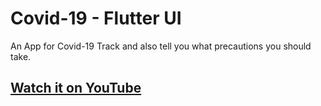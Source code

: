 # Covid-19 - Flutter UI
An App for Covid-19 Track and also tell you what precautions you should take.
## [Watch it on YouTube](https://youtu.be/gKwHsHfBp_g)


